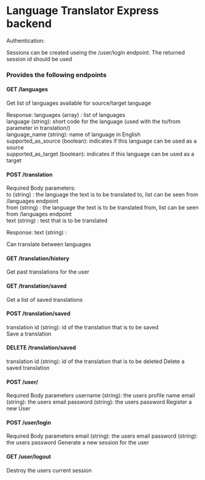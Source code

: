 
# Language Translator Express backend

Authentication:

Sessions can be created useing the /user/login endpoint. The returned session id should be used

### Provides the following endpoints 
#### GET /languages
Get list of languages available for source/target language

Response: 
languages (array) : list of languages  
  language (string): short code for the language (used with the to/from parameter in translation/)  
  language_name (string): name of language in English  
  supported_as_source (boolean): indicates if this language can be used as a source  
  supported_as_target (boolean): indicates if this language can be used as a target  

#### POST /translation
Required Body parameters:  
to (string) : the language the text is to be translated to, list can be seen from /languages endpoint  
from (string) : the language the text is to be translated from, list can be seen from /languages endpoint  
text (string) : test that is to be translated

Response:
text (string) : 

Can translate between languages   

#### GET /translation/history
Get past translations for the user

#### GET /translation/saved
Get a list of saved translations 

#### POST /translation/saved
translation id (string): id of the translation that is to be saved  
Save a translation  

#### DELETE /translation/saved
translation id (string): id of the translation that is to be deleted
Delete a saved translation 

#### POST /user/
Required Body parameters
username (string): the users profile name
email (string): the users email
password (string): the users password
Register a new User

#### POST /user/login
Required Body parameters
email (string): the users email
password (string): the users password
Generate a new session for the user

#### GET /user/logout
Destroy the users current session 
